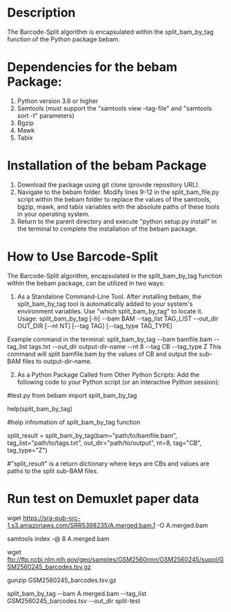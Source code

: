 # Description
The Barcode-Split algorithm is encapsulated within the split_bam_by_tag function of the Python package bebam.

# Dependencies for the bebam Package:

1. Python version 3.6 or higher
2. Samtools (must support the "samtools view –tag-file" and "samtools sort -t" parameters)
3. Bgzip
4. Mawk
5. Tabix


# Installation of the bebam Package

1. Download the package using git clone (provide repository URL).
2. Navigate to the bebam folder. Modify lines 9-12 in the split_bam_file.py script within the bebam folder to replace the values of the samtools, bgzip, mawk, and tabix variables with the absolute paths of these tools in your operating system.
3. Return to the parent directory and execute "python setup.py install" in the terminal to complete the installation of the bebam package.


# How to Use Barcode-Split

The Barcode-Split algorithm, encapsulated in the split_bam_by_tag function within the bebam package, can be utilized in two ways:

1. As a Standalone Command-Line Tool. After installing bebam, the split_bam_by_tag tool is automatically added to your system's environment variables. Use "which split_bam_by_tag" to locate it.
Usage:
split_bam_by_tag [-h] --bam BAM --tag_list TAG_LIST --out_dir OUT_DIR [--nt NT] [--tag TAG] [--tag_type TAG_TYPE]

Example command in the terminal:
split_bam_by_tag --bam bamfile.bam --tag_list tags.txt --out_dir output-dir-name --nt 8 --tag CB --tag_type Z
This command will split bamfile.bam by the values of CB and output the sub-BAM files to output-dir-name.

2. As a Python Package Called from Other Python Scripts:
Add the following code to your Python script (or an interactive Python session):

#test.py
from bebam import split_bam_by_tag

help(split_bam_by_tag)

#help infromation of split_bam_by_tag function

split_result = split_bam_by_tag(bam="path/to/bamfile.bam",
                 tag_list="path/to/tags.txt",
                 out_dir="path/to/output",
                 nt=8,
                 tag="CB",
                 tag_type="Z")
                 
#"split_result" is a return dictionary where keys are CBs and values are paths to the split sub-BAM files.


# Run test on Demuxlet paper data

wget https://sra-pub-src-1.s3.amazonaws.com/SRR5398235/A.merged.bam.1 -O A.merged.bam

samtools index -@ 8 A.merged.bam

wget ftp://ftp.ncbi.nlm.nih.gov/geo/samples/GSM2560nnn/GSM2560245/suppl/GSM2560245_barcodes.tsv.gz

gunzip GSM2560245_barcodes.tsv.gz

split_bam_by_tag --bam A.merged.bam --tag_list GSM2560245_barcodes.tsv --out_dir split-test
